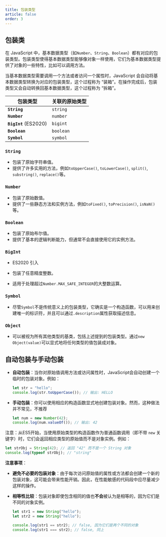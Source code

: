 ```yaml
---
title: 包装类型
article: false
order: 3
---
```

## 包装类

在 JavaScript 中，基本数据类型（如`Number`、`String`、`Boolean`）都有对应的包装类型。包装类型使得基本数据类型能够像对象一样使用，它们为基本数据类型提供了对象的一些特性，比如可以调用方法。

当基本数据类型需要调用一个方法或者访问一个属性时，JavaScript 会自动将基本数据类型转换为对应的包装类型，这个过程称为 “装箱”。在操作完成后，包装类型又会自动转换回基本数据类型，这个过程称为 “拆箱”。

| 包装类型              | 关联的原始类型 |
| --------------------- | -------------- |
| **`String`**          | `string`       |
| **`Number`**          | `number`       |
| **`BigInt`** (ES2020) | `bigint`       |
| **`Boolean`**         | `boolean`      |
| **`Symbol`**          | `symbol`       |

### `String`

- 包装了原始字符串值。
- 提供了许多实用的方法，例如`toUpperCase()`, `toLowerCase()`, `split()`, `substring()`, `replace()`等。

### `Number`

- 包装了原始数值。
- 提供了一些静态方法和实例方法，例如`toFixed()`, `toPrecision()`, `isNaN()`等。

### `Boolean`

- 包装了原始布尔值。
- 提供了基本的逻辑判断能力，但通常不会直接使用它的实例方法。

### `BigInt`

- ES2020 引入

- 包装了任意精度整数。
- 适用于处理超过`Number.MAX_SAFE_INTEGER`的大整数运算。

### `Symbol`

- 尽管`Symbol`不是传统意义上的包装类型，它确实是一个构造函数，可以用来创建唯一的标识符，并且可以通过`.description`属性获取描述信息。

### `Object`

- 可以被视为所有其他类型的基类，包括上述提到的包装类型。通过`new Object(value)`可以显式地将任何类型的值包装成对象。

## 自动包装与手动包装

- **自动包装**：当你对原始值调用方法或访问属性时，JavaScript会自动创建一个临时的包装对象。例如：

  ```js
  let str = "hello";
  console.log(str.toUpperCase()); // 输出: HELLO
  ```

- **手动包装**：你可以使用相应的构造函数显式地创建包装对象。然而，这种做法并不常见，不推荐

  ```js
  let num = new Number(42);
  console.log(num.valueOf()); // 输出: 42
  ```

注意：从ES5开始，当使用原始类型的构造函数作为普通函数调用（即不带 `new` 关键字）时，它们会返回相应类型的原始值而不是对象实例。例如：

```js
let strObj = String(42); // 返回 "42" 而不是一个 String 对象
console.log(typeof strObj); // "string"
```

**注意事项**：

- **避免不必要的包装对象**：由于每次访问原始值的属性或方法都会创建一个新的包装对象，这可能会带来性能开销。因此，在性能敏感的代码段中应尽量减少这样的操作。

- **相等性比较**：包装对象即使包含相同的值也**不会**被认为是相等的，因为它们是不同的对象实例。

  ```js
  let str1 = new String("hello");
  let str2 = new String("hello");
  
  console.log(str1 == str2); // false, 因为它们是两个不同的对象
  console.log(str1 === str2); // false, 同上
  ```
